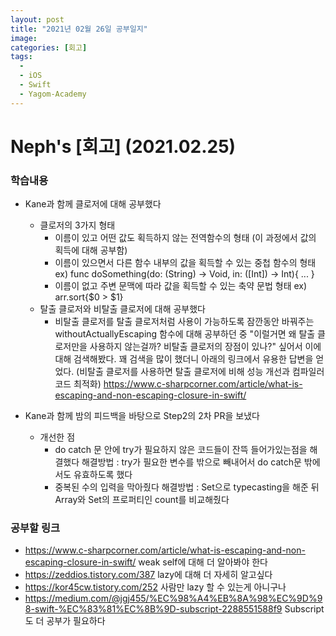 ```yaml
---
layout: post
title: "2021년 02월 26일 공부일지"
image:
categories: [회고]
tags:
  - 
  - iOS
  - Swift
  - Yagom-Academy
---
```


# Neph's [회고] (2021.02.25)



### 학습내용

- Kane과 함께 클로저에 대해 공부했다
  - 클로저의 3가지 형태
    - 이름이 있고 어떤 값도 획득하지 않는 전역함수의 형태
      (이 과정에서 값의 획득에 대해 공부함)
    - 이름이 있으면서 다른 함수 내부의 값을 획득할 수 있는 중첩 함수의 형태
      ex) func doSomething(do: (String) -> Void, in: ([Int]) -> Int){ ... }
    - 이름이 없고 주변 문맥에 따라 값을 획득할 수 있는 축약 문법 형태
      ex) arr.sort{$0 > $1}
  - 탈출 클로저와 비탈출 클로저에 대해 공부했다
    - 비탈출 클로저를 탈출 클로저처럼 사용이 가능하도록 잠깐동안 바꿔주는 withoutActuallyEscaping 함수에 대해 공부하던 중 "이럴거면 왜 탈출 클로저만을 사용하지 않는걸까? 비탈출 클로저의 장점이 있나?" 싶어서 이에 대해 검색해봤다. 꽤 검색을 많이 했더니 아래의 링크에서 유용한 답변을 얻었다. (비탈출 클로저를 사용하면 탈출 클로저에 비해 성능 개선과 컴파일러 코드 최적화)
      https://www.c-sharpcorner.com/article/what-is-escaping-and-non-escaping-closure-in-swift/

- Kane과 함께 밤의 피드백을 바탕으로 Step2의 2차 PR을 보냈다
  - 개선한 점
    - do catch 문 안에 try가 필요하지 않은 코드들이 잔뜩 들어가있는점을 해결했다
      해결방법 : try가 필요한 변수를 밖으로 빼내어서 do catch문 밖에서도 유효하도록 했다
    - 중복된 수의 입력을 막아줬다
      해결방법 : Set으로 typecasting을 해준 뒤 Array와 Set의 프로퍼티인 count를 비교해줬다

### 공부할 링크

- https://www.c-sharpcorner.com/article/what-is-escaping-and-non-escaping-closure-in-swift/
  weak self에 대해 더 알아봐야 한다
- https://zeddios.tistory.com/387
  lazy에 대해 더 자세히 알고싶다
- https://kor45cw.tistory.com/252
  사람만 lazy 할 수 있는게 아니구나
- https://medium.com/@jgj455/%EC%98%A4%EB%8A%98%EC%9D%98-swift-%EC%83%81%EC%8B%9D-subscript-2288551588f9
  Subscript도 더 공부가 필요하다

